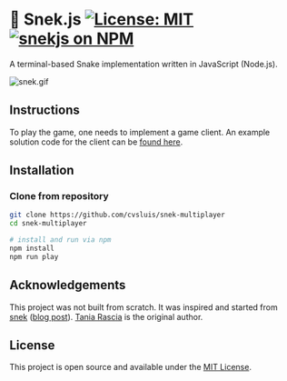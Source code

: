 # 🐍 Snek.js [![License: MIT](https://img.shields.io/badge/License-MIT-blue.svg)](https://opensource.org/licenses/MIT) [![snekjs on NPM](https://img.shields.io/npm/v/snekjs.svg?color=green&label=snekjs)](https://www.npmjs.com/package/snekjs)

A terminal-based Snake implementation written in JavaScript (Node.js).

![snek.gif](https://raw.githubusercontent.com/taniarascia/snek/master/snek.gif)

## Instructions

To play the game, one needs to implement a game client. An example solution code for the client can be [found here](https://github.com/cvsluis/snake-client).

## Installation

### Clone from repository

```bash
git clone https://github.com/cvsluis/snek-multiplayer
cd snek-multiplayer

# install and run via npm
npm install
npm run play
```

## Acknowledgements

This project was not built from scratch. It was inspired and started from [snek](https://github.com/taniarascia/snek) ([blog post](https://www.taniarascia.com/snake-game-in-javascript/)). [Tania Rascia](https://www.taniarascia.com) is the original author.

## License

This project is open source and available under the [MIT License](LICENSE).
